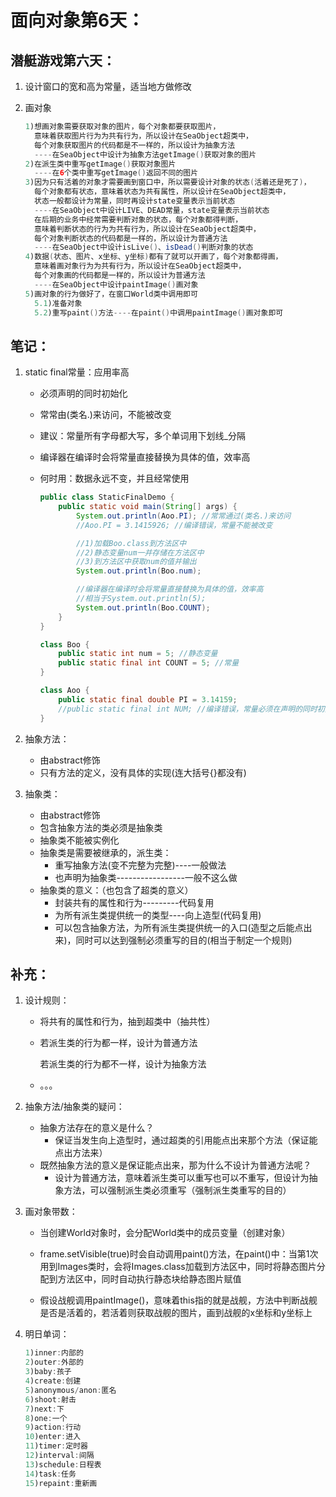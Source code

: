 # 面向对象第6天：

## 潜艇游戏第六天：

1. 设计窗口的宽和高为常量，适当地方做修改

2. 画对象

   ```java
   1)想画对象需要获取对象的图片，每个对象都要获取图片，
     意味着获取图片行为为共有行为，所以设计在SeaObject超类中，
     每个对象获取图片的代码都是不一样的，所以设计为抽象方法
     ----在SeaObject中设计为抽象方法getImage()获取对象的图片
   2)在派生类中重写getImage()获取对象图片
     ----在6个类中重写getImage()返回不同的图片
   3)因为只有活着的对象才需要画到窗口中，所以需要设计对象的状态(活着还是死了)，
     每个对象都有状态，意味着状态为共有属性，所以设计在SeaObject超类中，
     状态一般都设计为常量，同时再设计state变量表示当前状态
     ----在SeaObject中设计LIVE、DEAD常量，state变量表示当前状态
     在后期的业务中经常需要判断对象的状态，每个对象都得判断，
     意味着判断状态的行为为共有行为，所以设计在SeaObject超类中，
     每个对象判断状态的代码都是一样的，所以设计为普通方法
     ----在SeaObject中设计isLive()、isDead()判断对象的状态
   4)数据(状态、图片、x坐标、y坐标)都有了就可以开画了，每个对象都得画，
     意味着画对象行为为共有行为，所以设计在SeaObject超类中，
     每个对象画的代码都是一样的，所以设计为普通方法
     ----在SeaObject中设计paintImage()画对象
   5)画对象的行为做好了，在窗口World类中调用即可
     5.1)准备对象
     5.2)重写paint()方法----在paint()中调用paintImage()画对象即可
   ```

## 笔记：

1. static final常量：应用率高

   - 必须声明的同时初始化

   - 常常由(类名.)来访问，不能被改变

   - 建议：常量所有字母都大写，多个单词用下划线_分隔

   - 编译器在编译时会将常量直接替换为具体的值，效率高

   - 何时用：数据永远不变，并且经常使用

     ```java
     public class StaticFinalDemo {
         public static void main(String[] args) {
             System.out.println(Aoo.PI); //常常通过(类名.)来访问
             //Aoo.PI = 3.1415926; //编译错误，常量不能被改变
     
             //1)加载Boo.class到方法区中
             //2)静态变量num一并存储在方法区中
             //3)到方法区中获取num的值并输出
             System.out.println(Boo.num);
     
             //编译器在编译时会将常量直接替换为具体的值，效率高
             //相当于System.out.println(5);
             System.out.println(Boo.COUNT);
         }
     }
     
     class Boo {
         public static int num = 5; //静态变量
         public static final int COUNT = 5; //常量
     }
     
     class Aoo {
         public static final double PI = 3.14159;
         //public static final int NUM; //编译错误，常量必须在声明的同时初始化
     }
     ```

2. 抽象方法：

   - 由abstract修饰
   - 只有方法的定义，没有具体的实现(连大括号{}都没有)

3. 抽象类：

   - 由abstract修饰
   - 包含抽象方法的类必须是抽象类
   - 抽象类不能被实例化
   - 抽象类是需要被继承的，派生类：
     - 重写抽象方法(变不完整为完整)----一般做法
     - 也声明为抽象类-----------------一般不这么做
   - 抽象类的意义：（也包含了超类的意义）
     - 封装共有的属性和行为---------代码复用
     - 为所有派生类提供统一的类型----向上造型(代码复用)
     - 可以包含抽象方法，为所有派生类提供统一的入口(造型之后能点出来)，同时可以达到强制必须重写的目的(相当于制定一个规则)

## 补充：

1. 设计规则：

   - 将共有的属性和行为，抽到超类中（抽共性）

   - 若派生类的行为都一样，设计为普通方法

     若派生类的行为都不一样，设计为抽象方法

   - 。。。

2. 抽象方法/抽象类的疑问： 

   - 抽象方法存在的意义是什么？
     - 保证当发生向上造型时，通过超类的引用能点出来那个方法（保证能点出方法来）
   - 既然抽象方法的意义是保证能点出来，那为什么不设计为普通方法呢？
     - 设计为普通方法，意味着派生类可以重写也可以不重写，但设计为抽象方法，可以强制派生类必须重写（强制派生类重写的目的）

3. 画对象带数：

   - 当创建World对象时，会分配World类中的成员变量（创建对象）

   - frame.setVisible(true)时会自动调用paint()方法，在paint()中：当第1次用到Images类时，会将Images.class加载到方法区中，同时将静态图片分配到方法区中，同时自动执行静态块给静态图片赋值

   - 假设战舰调用paintImage()，意味着this指的就是战舰，方法中判断战舰是否是活着的，若活着则获取战舰的图片，画到战舰的x坐标和y坐标上

4. 明日单词：

   ```java
   1)inner:内部的
   2)outer:外部的
   3)baby:孩子
   4)create:创建
   5)anonymous/anon:匿名
   6)shoot:射击
   7)next:下
   8)one:一个
   9)action:行动
   10)enter:进入
   11)timer:定时器
   12)interval:间隔
   13)schedule:日程表
   14)task:任务
   15)repaint:重新画
   ```
